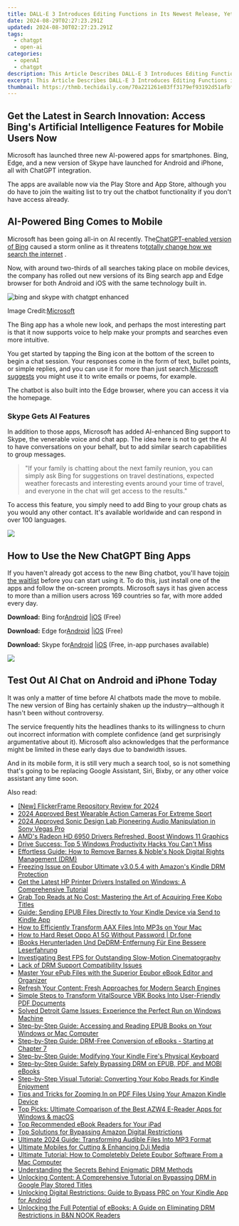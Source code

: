 ```yaml
---
title: DALL-E 3 Introduces Editing Functions in Its Newest Release, Yet Further Optimization Is Needed
date: 2024-08-29T02:27:23.291Z
updated: 2024-08-30T02:27:23.291Z
tags:
  - chatgpt
  - open-ai
categories:
  - openAI
  - chatgpt
description: This Article Describes DALL-E 3 Introduces Editing Functions in Its Newest Release, Yet Further Optimization Is Needed
excerpt: This Article Describes DALL-E 3 Introduces Editing Functions in Its Newest Release, Yet Further Optimization Is Needed
thumbnail: https://thmb.techidaily.com/70a221261e83ff3179ef93192d51afbff1f7257579ffa960f9e7a085032e4b04.png
---
```


## Get the Latest in Search Innovation: Access Bing's Artificial Intelligence Features for Mobile Users Now

 Microsoft has launched three new AI-powered apps for smartphones. Bing, Edge, and a new version of Skype have launched for Android and iPhone, all with ChatGPT integration.

 The apps are available now via the Play Store and App Store, although you do have to join the waiting list to try out the chatbot functionality if you don't have access already.

## AI-Powered Bing Comes to Mobile

 Microsoft has been going all-in on AI recently. The[ChatGPT-enabled version of Bing](https://www.makeuseof.com/microsoft-bing-gets-chatgpt-ai/) caused a storm online as it threatens to[totally change how we search the internet](https://www.makeuseof.com/is-chatgpt-search-engine-threat/) .

 Now, with around two-thirds of all searches taking place on mobile devices, the company has rolled out new versions of its Bing search app and Edge browser for both Android and iOS with the same technology built in.

![bing and skype with chatgpt enhanced](https://static1.makeuseofimages.com/wordpress/wp-content/uploads/2023/02/bing-and-skype-with-chatgpt-enhanced.jpg)

 Image Credit:[Microsoft](https://blogs.microsoft.com/blog/2023/02/22/the-new-bing-preview-experience-arrives-on-bing-and-edge-mobile-apps-introducing-bing-now-in-skype/)

 The Bing app has a whole new look, and perhaps the most interesting part is that it now supports voice to help make your prompts and searches even more intuitive.

 You get started by tapping the Bing icon at the bottom of the screen to begin a chat session. Your responses come in the form of text, bullet points, or simple replies, and you can use it for more than just search.[Microsoft suggests](https://blogs.microsoft.com/blog/2023/02/22/the-new-bing-preview-experience-arrives-on-bing-and-edge-mobile-apps-introducing-bing-now-in-skype/) you might use it to write emails or poems, for example.

 The chatbot is also built into the Edge browser, where you can access it via the homepage.

### Skype Gets AI Features

 In addition to those apps, Microsoft has added AI-enhanced Bing support to Skype, the venerable voice and chat app. The idea here is not to get the AI to have conversations on your behalf, but to add similar search capabilities to group messages.

> "If your family is chatting about the next family reunion, you can simply ask Bing for suggestions on travel destinations, expected weather forecasts and interesting events around your time of travel, and everyone in the chat will get access to the results."

 To access this feature, you simply need to add Bing to your group chats as you would any other contact. It's available worldwide and can respond in over 100 languages.

<!-- affiliate ads begin -->
<a href="https://shop.mondly.com/affiliate.php?ACCOUNT=ATISTUDI&AFFILIATE=108875&PATH=https%3A%2F%2Fwww.mondly.com%3FAFFILIATE%3D108875%26RESOURCE%3D%2BGeneral%2B970x90%2B"><img src="https://secure.avangate.com/images/merchant/69c418c33ec2e1a4267fa9bb77fa1428/general-970x90.gif" border="0"></a>
<!-- affiliate ads end -->
## How to Use the New ChatGPT Bing Apps

 If you haven't already got access to the new Bing chatbot, you'll have to[join the waitlist](https://www.makeuseof.com/try-bing-ai-powered-search-engine/) before you can start using it. To do this, just install one of the apps and follow the on-screen prompts. Microsoft says it has given access to more than a million users across 169 countries so far, with more added every day.

**Download:** Bing for[Android](https://www.anrdoezrs.net/links/7251228/type/dlg/sid/UUmuoUeUpU2022079/https://play.google.com/store/apps/details?id=com.microsoft.bing) |[iOS](https://apps.apple.com/us/app/microsoft-bing-search/id345323231) (Free)

**Download:** Edge for[Android](https://www.anrdoezrs.net/links/7251228/type/dlg/sid/UUmuoUeUpU2022079/https://play.google.com/store/apps/details?id=com.microsoft.emmx) |[iOS](https://apps.apple.com/us/app/microsoft-edge-web-browser/id1288723196) (Free)

**Download:** Skype for[Android](https://www.anrdoezrs.net/links/7251228/type/dlg/sid/UUmuoUeUpU2022079/https://play.google.com/store/apps/details?id=com.skype.raider) |[iOS](https://apps.apple.com/us/app/skype/id304878510) (Free, in-app purchases available)

<!-- affiliate ads begin -->
<a href="https://store.revouninstaller.com/order/checkout.php?PRODS=27889512&QTY=1&AFFILIATE=108875&CART=1"><img src="https://secure.avangate.com/images/merchant/4282ec8de8c9be897e7aff4aa231b1a4/728__90.jpg" border="0"></a>
<!-- affiliate ads end -->
## Test Out AI Chat on Android and iPhone Today

 It was only a matter of time before AI chatbots made the move to mobile. The new version of Bing has certainly shaken up the industry—although it hasn't been without controversy.

 The service frequently hits the headlines thanks to its willingness to churn out incorrect information with complete confidence (and get surprisingly argumentative about it). Microsoft also acknowledges that the performance might be limited in these early days due to bandwidth issues.

 And in its mobile form, it is still very much a search tool, so is not something that's going to be replacing Google Assistant, Siri, Bixby, or any other voice assistant any time soon.


<ins class="adsbygoogle"
     style="display:block"
     data-ad-format="autorelaxed"
     data-ad-client="ca-pub-7571918770474297"
     data-ad-slot="1223367746"></ins>



<ins class="adsbygoogle"
     style="display:block"
     data-ad-client="ca-pub-7571918770474297"
     data-ad-slot="8358498916"
     data-ad-format="auto"
     data-full-width-responsive="true"></ins>

<span class="atpl-alsoreadstyle">Also read:</span>
<div><ul>
<li><a href="https://screen-mirroring-recording.techidaily.com/new-flickerframe-repository-review-for-2024/"><u>[New] FlickerFrame Repository Review for 2024</u></a></li>
<li><a href="https://extra-resources.techidaily.com/2024-approved-best-wearable-action-cameras-for-extreme-sport/"><u>2024 Approved  Best Wearable Action Cameras For Extreme Sport</u></a></li>
<li><a href="https://sound-optimizing.techidaily.com/2024-approved-sonic-design-lab-pioneering-audio-manipulation-in-sony-vegas-pro/"><u>2024 Approved Sonic Design Lab Pioneering Audio Manipulation in Sony Vegas Pro</u></a></li>
<li><a href="https://network-issues.techidaily.com/amds-radeon-hd-6950-drivers-refreshed-boost-windows-11-graphics/"><u>AMD's Radeon HD 6950 Drivers Refreshed, Boost Windows 11 Graphics</u></a></li>
<li><a href="https://windows11.techidaily.com/drive-success-top-5-windows-productivity-hacks-you-cant-miss/"><u>Drive Success: Top 5 Windows Productivity Hacks You Can't Miss</u></a></li>
<li><a href="https://tech-haven.techidaily.com/effortless-guide-how-to-remove-barnes-and-nobles-nook-digital-rights-management-drm/"><u>Effortless Guide: How to Remove Barnes & Noble's Nook Digital Rights Management (DRM)</u></a></li>
<li><a href="https://tech-haven.techidaily.com/freezing-issue-on-epubor-ultimate-v3054-with-amazons-kindle-drm-protection/"><u>Freezing Issue on Epubor Ultimate v3.0.5.4 with Amazon's Kindle DRM Protection</u></a></li>
<li><a href="https://win-dash.techidaily.com/get-the-latest-hp-printer-drivers-installed-on-windows-a-comprehensive-tutorial/"><u>Get the Latest HP Printer Drivers Installed on Windows: A Comprehensive Tutorial</u></a></li>
<li><a href="https://tech-haven.techidaily.com/grab-top-reads-at-no-cost-mastering-the-art-of-acquiring-free-kobo-titles/"><u>Grab Top Reads at No Cost: Mastering the Art of Acquiring Free Kobo Titles</u></a></li>
<li><a href="https://tech-haven.techidaily.com/guide-sending-epub-files-directly-to-your-kindle-device-via-send-to-kindle-app/"><u>Guide: Sending EPUB Files Directly to Your Kindle Device via Send to Kindle App</u></a></li>
<li><a href="https://tech-haven.techidaily.com/how-to-efficiently-transform-aax-files-into-mp3s-on-your-mac/"><u>How to Efficiently Transform AAX Files Into MP3s on Your Mac</u></a></li>
<li><a href="https://techidaily.com/how-to-hard-reset-oppo-a1-5g-without-password-drfone-by-drfone-reset-android-reset-android/"><u>How to Hard Reset Oppo A1 5G Without Password | Dr.fone</u></a></li>
<li><a href="https://tech-haven.techidaily.com/ibooks-herunterladen-und-dedrm-entfernung-fur-eine-bessere-leserfahrung/"><u>IBooks Herunterladen Und DeDRM-Entfernung Für Eine Bessere Leserfahrung</u></a></li>
<li><a href="https://extra-resources.techidaily.com/investigating-best-fps-for-outstanding-slow-motion-cinematography/"><u>Investigating Best FPS for Outstanding Slow-Motion Cinematography</u></a></li>
<li><a href="https://tech-haven.techidaily.com/lack-of-drm-support-compatibility-issues/"><u>Lack of DRM Support Compatibility Issues</u></a></li>
<li><a href="https://tech-haven.techidaily.com/master-your-epub-files-with-the-superior-epubor-ebook-editor-and-organizer/"><u>Master Your ePub Files with the Superior Epubor eBook Editor and Organizer</u></a></li>
<li><a href="https://tech-haven.techidaily.com/refresh-your-content-fresh-approaches-for-modern-search-engines/"><u>Refresh Your Content: Fresh Approaches for Modern Search Engines</u></a></li>
<li><a href="https://tech-haven.techidaily.com/simple-steps-to-transform-vitalsource-vbk-books-into-user-friendly-pdf-documents/"><u>Simple Steps to Transform VitalSource VBK Books Into User-Friendly PDF Documents</u></a></li>
<li><a href="https://program-issues.techidaily.com/solved-detroit-game-issues-experience-the-perfect-run-on-windows-machine/"><u>Solved Detroit Game Issues: Experience the Perfect Run on Windows Machine</u></a></li>
<li><a href="https://tech-haven.techidaily.com/step-by-step-guide-accessing-and-reading-epub-books-on-your-windows-or-mac-computer/"><u>Step-by-Step Guide: Accessing and Reading EPUB Books on Your Windows or Mac Computer</u></a></li>
<li><a href="https://tech-haven.techidaily.com/step-by-step-guide-drm-free-conversion-of-ebooks-starting-at-chapter-7/"><u>Step-by-Step Guide: DRM-Free Conversion of eBooks - Starting at Chapter 7</u></a></li>
<li><a href="https://tech-haven.techidaily.com/step-by-step-guide-modifying-your-kindle-fires-physical-keyboard/"><u>Step-by-Step Guide: Modifying Your Kindle Fire's Physical Keyboard</u></a></li>
<li><a href="https://tech-haven.techidaily.com/step-by-step-guide-safely-bypassing-drm-on-epub-pdf-and-mobi-ebooks/"><u>Step-by-Step Guide: Safely Bypassing DRM on EPUB, PDF, and MOBI eBooks</u></a></li>
<li><a href="https://tech-haven.techidaily.com/step-by-step-visual-tutorial-converting-your-kobo-reads-for-kindle-enjoyment/"><u>Step-by-Step Visual Tutorial: Converting Your Kobo Reads for Kindle Enjoyment</u></a></li>
<li><a href="https://tech-haven.techidaily.com/tips-and-tricks-for-zooming-in-on-pdf-files-using-your-amazon-kindle-device/"><u>Tips and Tricks for Zooming In on PDF Files Using Your Amazon Kindle Device</u></a></li>
<li><a href="https://tech-haven.techidaily.com/top-picks-ultimate-comparison-of-the-best-azw4-e-reader-apps-for-windows-and-macos/"><u>Top Picks: Ultimate Comparison of the Best AZW4 E-Reader Apps for Windows & macOS</u></a></li>
<li><a href="https://tech-haven.techidaily.com/top-recommended-ebook-readers-for-your-ipad/"><u>Top Recommended eBook Readers for Your iPad</u></a></li>
<li><a href="https://tech-haven.techidaily.com/top-solutions-for-bypassing-amazon-digital-restrictions/"><u>Top Solutions for Bypassing Amazon Digital Restrictions</u></a></li>
<li><a href="https://tech-haven.techidaily.com/ultimate-2024-guide-transforming-audible-files-into-mp3-format/"><u>Ultimate 2024 Guide: Transforming Audible Files Into MP3 Format</u></a></li>
<li><a href="https://extra-information.techidaily.com/ultimate-mobiles-for-cutting-and-enhancing-dji-media/"><u>Ultimate Mobiles for Cutting & Enhancing DJi Media</u></a></li>
<li><a href="https://tech-haven.techidaily.com/ultimate-tutorial-how-to-completebly-delete-epubor-software-from-a-mac-computer/"><u>Ultimate Tutorial: How to Completebly Delete Epubor Software From a Mac Computer</u></a></li>
<li><a href="https://tech-haven.techidaily.com/understanding-the-secrets-behind-enigmatic-drm-methods/"><u>Understanding the Secrets Behind Enigmatic DRM Methods</u></a></li>
<li><a href="https://tech-haven.techidaily.com/unlocking-content-a-comprehensive-tutorial-on-bypassing-drm-in-google-play-stored-titles/"><u>Unlocking Content: A Comprehensive Tutorial on Bypassing DRM in Google Play Stored Titles</u></a></li>
<li><a href="https://tech-haven.techidaily.com/unlocking-digital-restrictions-guide-to-bypass-prc-on-your-kindle-app-for-android/"><u>Unlocking Digital Restrictions: Guide to Bypass PRC on Your Kindle App for Android</u></a></li>
<li><a href="https://tech-haven.techidaily.com/unlocking-the-full-potential-of-ebooks-a-guide-on-eliminating-drm-restrictions-in-bandn-nook-readers/"><u>Unlocking the Full Potential of eBooks: A Guide on Eliminating DRM Restrictions in B&N NOOK Readers</u></a></li>
</ul></div>
